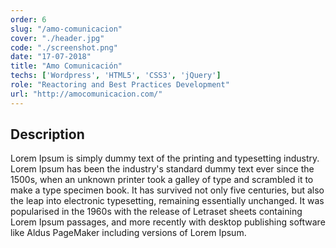 ```yaml
---
order: 6
slug: "/amo-comunicacion"
cover: "./header.jpg"
code: "./screenshot.png"
date: "17-07-2018"
title: "Amo Comunicación"
techs: ['Wordpress', 'HTML5', 'CSS3', 'jQuery']
role: "Reactoring and Best Practices Development"
url: "http://amocomunicacion.com/"
---
```


## Description

Lorem Ipsum is simply dummy text of the printing and typesetting industry. Lorem Ipsum has been the industry's standard dummy text ever since the 1500s, when an unknown printer took a galley of type and scrambled it to make a type specimen book. It has survived not only five centuries, but also the leap into electronic typesetting, remaining essentially unchanged. It was popularised in the 1960s with the release of Letraset sheets containing Lorem Ipsum passages, and more recently with desktop publishing software like Aldus PageMaker including versions of Lorem Ipsum.